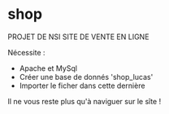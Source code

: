 # shop

PROJET DE NSI 
SITE DE VENTE EN LIGNE

Nécessite :
- Apache et MySql
- Créer une base de donnés 'shop_lucas'
- Importer le ficher dans cette dernière

Il ne vous reste plus qu'à naviguer sur le sîte !
